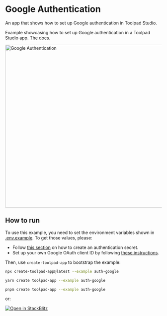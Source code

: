 # Google Authentication

<p class="description">An app that shows how to set up Google authentication in Toolpad Studio.</p>

Example showcasing how to set up Google authentication in a Toolpad Studio app. [The docs](https://mui.com/toolpad/studio/concepts/authentication/).

<a target="_blank">
  <img src="https://mui.com/static/toolpad/marketing/auth-google.png" alt="Google Authentication" style="aspect-ratio: 131/88;" width="524">
</a>

## How to run

To use this example, you need to set the environment variables shown in [.env.example](.env.example).
To get those values, please:

- Follow [this section](https://mui.com/toolpad/studio/concepts/authentication/#authentication-secret) on how to create an authentication secret.
- Set up your own Google OAuth client ID by following [these instructions](https://mui.com/toolpad/studio/concepts/authentication/#google).

Then, use `create-toolpad-app` to bootstrap the example:

```bash
npx create-toolpad-app@latest --example auth-google
```

```bash
yarn create toolpad-app --example auth-google
```

```bash
pnpm create toolpad-app --example auth-google
```

or:

[![Open in StackBlitz](https://developer.stackblitz.com/img/open_in_stackblitz.svg)](https://stackblitz.com/fork/github/mui/mui-toolpad/tree/master/examples/auth-google)
